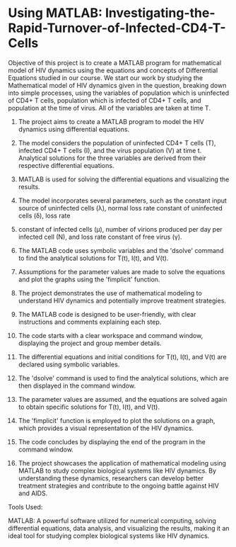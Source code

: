 # Using MATLAB: Investigating-the-Rapid-Turnover-of-Infected-CD4-T-Cells
Objective of this project is to create a MATLAB program for mathematical model of HIV dynamics using the equations and concepts of Differential Equations studied in our course. We start our work by studying the Mathematical model of HIV dynamics given in the question, breaking down into simple processes, using the variables of population which is uninfected of CD4+ T cells, population which is infected of CD4+ T cells, and population at the time of virus. All of the variables are taken at time T. 


1. The project aims to create a MATLAB program to model the HIV dynamics using differential equations.

2. The model considers the population of uninfected CD4+ T cells (T), infected CD4+ T cells (I), and the virus population (V) at time t.
Analytical solutions for the three variables are derived from their respective differential equations.

3. MATLAB is used for solving the differential equations and visualizing the results.

4. The model incorporates several parameters, such as the constant input source of uninfected cells (λ), normal loss rate constant of uninfected cells (δ), loss rate 

5. constant of infected cells (μ), number of virions produced per day per infected cell (N), and loss rate constant of free virus (γ).

6. The MATLAB code uses symbolic variables and the 'dsolve' command to find the analytical solutions for T(t), I(t), and V(t).

7. Assumptions for the parameter values are made to solve the equations and plot the graphs using the 'fimplicit' function.

8. The project demonstrates the use of mathematical modeling to understand HIV dynamics and potentially improve treatment strategies.

9. The MATLAB code is designed to be user-friendly, with clear instructions and comments explaining each step.

10. The code starts with a clear workspace and command window, displaying the project and group member details.

11. The differential equations and initial conditions for T(t), I(t), and V(t) are declared using symbolic variables.

12. The 'dsolve' command is used to find the analytical solutions, which are then displayed in the command window.

13. The parameter values are assumed, and the equations are solved again to obtain specific solutions for T(t), I(t), and V(t).

14. The 'fimplicit' function is employed to plot the solutions on a graph, which provides a visual representation of the HIV dynamics.

15. The code concludes by displaying the end of the program in the command window.

16. The project showcases the application of mathematical modeling using MATLAB to study complex biological systems like HIV dynamics. By understanding these dynamics, researchers can develop better treatment strategies and contribute to the ongoing battle against HIV and AIDS.

Tools Used:

MATLAB: A powerful software utilized for numerical computing, solving differential equations, data analysis, and visualizing the results, making it an ideal tool for studying complex biological systems like HIV dynamics.
